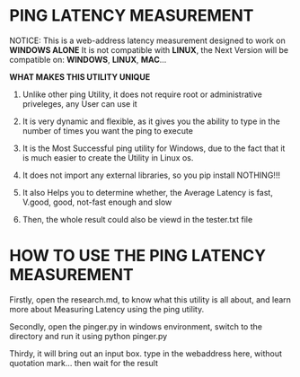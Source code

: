 **PING LATENCY MEASUREMENT**
============================
NOTICE: This is a web-address latency measurement designed to work on **WINDOWS ALONE**
		It is not compatible with **LINUX**, the Next Version will be compatible on:
		**WINDOWS**, **LINUX**, **MAC**...

**WHAT MAKES THIS UTILITY UNIQUE**

1. Unlike other ping Utility, it does not require root or administrative priveleges, any User can use it

2. It is very dynamic and flexible, as it gives you the ability to type in the number of times you want the ping to execute

3. It is the Most Successful ping utility for Windows, due to the fact that it is much easier to create the Utility in Linux os.

4. It does not import any external libraries, so you pip install NOTHING!!! 

5. It also Helps you to determine whether, the Average Latency is fast, V.good, good, not-fast enough and slow

6. Then, the whole result could also be viewd in the tester.txt file

**HOW TO USE THE PING LATENCY MEASUREMENT**
============================================

Firstly, open the research.md, to know what this utility is all about, and learn more about Measuring Latency using the ping utility.

Secondly, open the pinger.py in windows environment, switch to the directory and run it using python pinger.py

Thirdy, it will bring out an input box. type in the webaddress here, without quotation mark... then wait for the result


